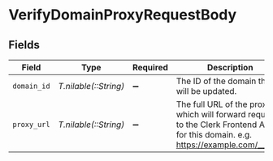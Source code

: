 # VerifyDomainProxyRequestBody


## Fields

| Field                                                                                                                             | Type                                                                                                                              | Required                                                                                                                          | Description                                                                                                                       |
| --------------------------------------------------------------------------------------------------------------------------------- | --------------------------------------------------------------------------------------------------------------------------------- | --------------------------------------------------------------------------------------------------------------------------------- | --------------------------------------------------------------------------------------------------------------------------------- |
| `domain_id`                                                                                                                       | *T.nilable(::String)*                                                                                                             | :heavy_minus_sign:                                                                                                                | The ID of the domain that will be updated.                                                                                        |
| `proxy_url`                                                                                                                       | *T.nilable(::String)*                                                                                                             | :heavy_minus_sign:                                                                                                                | The full URL of the proxy which will forward requests to the Clerk Frontend API for this domain. e.g. https://example.com/__clerk |